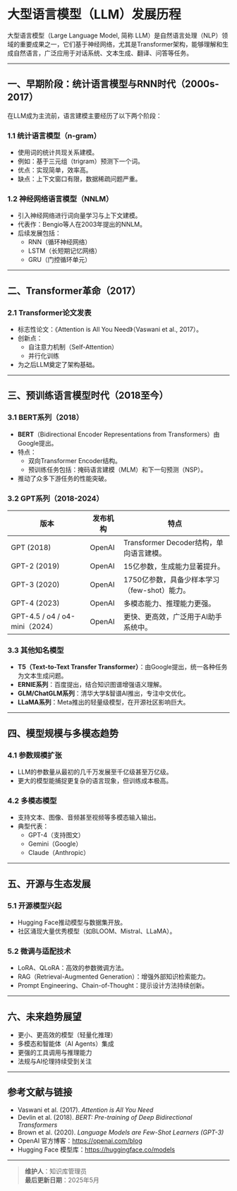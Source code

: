 # 大型语言模型（LLM）发展历程

大型语言模型（Large Language Model, 简称 LLM）是自然语言处理（NLP）领域的重要成果之一，它们基于神经网络，尤其是Transformer架构，能够理解和生成自然语言，广泛应用于对话系统、文本生成、翻译、问答等任务。

---

## 一、早期阶段：统计语言模型与RNN时代（2000s-2017）

在LLM成为主流前，语言建模主要经历了以下两个阶段：

### 1.1 统计语言模型（n-gram）
- 使用词的统计共现关系建模。
- 例如：基于三元组（trigram）预测下一个词。
- 优点：实现简单，效率高。
- 缺点：上下文窗口有限，数据稀疏问题严重。

### 1.2 神经网络语言模型（NNLM）
- 引入神经网络进行词向量学习与上下文建模。
- 代表作：Bengio等人在2003年提出的NNLM。
- 后续发展包括：
  - RNN（循环神经网络）
  - LSTM（长短期记忆网络）
  - GRU（门控循环单元）

---

## 二、Transformer革命（2017）

### 2.1 Transformer论文发表
- 标志性论文：《Attention is All You Need》（Vaswani et al., 2017）。
- 创新点：
  - 自注意力机制（Self-Attention）
  - 并行化训练
- 为之后LLM奠定了架构基础。

---

## 三、预训练语言模型时代（2018至今）

### 3.1 BERT系列（2018）
- **BERT**（Bidirectional Encoder Representations from Transformers）由Google提出。
- 特点：
  - 双向Transformer Encoder结构。
  - 预训练任务包括：掩码语言建模（MLM）和下一句预测（NSP）。
- 推动了众多下游任务的性能突破。

### 3.2 GPT系列（2018-2024）
| 版本 | 发布机构 | 特点 |
|------|----------|------|
| GPT (2018) | OpenAI | Transformer Decoder结构，单向语言建模。 |
| GPT-2 (2019) | OpenAI | 15亿参数，生成能力显著提升。 |
| GPT-3 (2020) | OpenAI | 1750亿参数，具备少样本学习（few-shot）能力。 |
| GPT-4 (2023) | OpenAI | 多模态能力、推理能力更强。 |
| GPT-4.5 / o4 / o4-mini（2024） | OpenAI | 更快、更高效，广泛用于AI助手系统中。 |

### 3.3 其他知名模型
- **T5（Text-to-Text Transfer Transformer）**：由Google提出，统一各种任务为文本生成问题。
- **ERNIE系列**：百度提出，结合知识图谱增强语义理解。
- **GLM/ChatGLM系列**：清华大学&智谱AI推出，专注中文优化。
- **LLaMA系列**：Meta推出的轻量级模型，在开源社区影响巨大。

---

## 四、模型规模与多模态趋势

### 4.1 参数规模扩张
- LLM的参数量从最初的几千万发展至千亿级甚至万亿级。
- 更大的模型能捕捉更复杂的语言现象，但训练成本极高。

### 4.2 多模态模型
- 支持文本、图像、音频甚至视频等多模态输入输出。
- 典型代表：
  - GPT-4（支持图文）
  - Gemini（Google）
  - Claude（Anthropic）

---

## 五、开源与生态发展

### 5.1 开源模型兴起
- Hugging Face推动模型与数据集开放。
- 社区涌现大量优秀模型（如BLOOM、Mistral、LLaMA）。

### 5.2 微调与适配技术
- LoRA、QLoRA：高效的参数微调方法。
- RAG（Retrieval-Augmented Generation）：增强外部知识检索能力。
- Prompt Engineering、Chain-of-Thought：提示设计方法持续创新。

---

## 六、未来趋势展望

- 更小、更高效的模型（轻量化推理）
- 多模态和智能体（AI Agents）集成
- 更强的工具调用与推理能力
- 法规与AI伦理持续受到关注

---

## 参考文献与链接

- Vaswani et al. (2017). *Attention is All You Need*
- Devlin et al. (2018). *BERT: Pre-training of Deep Bidirectional Transformers*
- Brown et al. (2020). *Language Models are Few-Shot Learners (GPT-3)*
- OpenAI 官方博客：https://openai.com/blog
- Hugging Face 模型库：https://huggingface.co/models

---

> **维护人**：知识库管理员  
> **最后更新日期**：2025年5月

